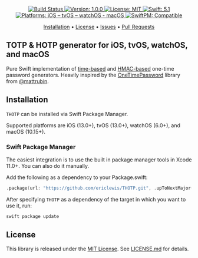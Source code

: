 <p align="center">
    <a href="https://app.bitrise.io/app/a63b657c1a6f5d86#/builds">
        <img src="https://app.bitrise.io/app/a63b657c1a6f5d86.svg?token=g7-9vCfpqt8mp52OulTckw&branch=master" alt="Build Status">
    </a>
    <a href="https://github.com/ericlewis/THOTP/releases">
        <img src="https://img.shields.io/badge/version-1.0.0-yellow.svg"
        alt="Version: 1.0.0">
    </a>
    <a href="https://github.com/piknotech/SFSafeSymbols/blob/stable/LICENSE.md">
        <img src="https://img.shields.io/badge/license-MIT-lightgrey.svg" alt="License: MIT">
    </a>
    <a href="#">
        <img src="https://img.shields.io/badge/swift-5.1-FFAC45.svg" alt="Swift: 5.1">
    </a>
    <a href="#">
    <img src="https://img.shields.io/badge/Platforms-iOS%20|%20tvOS%20|%20watchOS|%20macOS-purple.svg"
        alt="Platforms: iOS – tvOS – watchOS - macOS">
    </a>
    <a href="https://github.com/apple/swift-package-manager">
        <img src="https://img.shields.io/badge/SwiftPM-compatible-brightgreen.svg" alt="SwiftPM: Compatible">
    </a>
</p>

<p align="center">
    <a href="#installation">Installation</a>
  • <a href="#license">License</a>
  • <a href="https://github.com/ericlewis/THOTP/issues">Issues</a>
  • <a href="https://github.com/ericlewis/THOTP/pulls">Pull Requests</a>
</p>

## TOTP & HOTP generator for iOS, tvOS, watchOS, and macOS

Pure Swift implementation of [time-based](https://en.wikipedia.org/wiki/Time-based_One-time_Password_algorithm) and [HMAC-based](https://en.wikipedia.org/wiki/HMAC-based_One-time_Password_algorithm) one-time password generators. Heavily inspired by the [OneTimePassword](https://github.com/mattrubin/OneTimePassword) library from [@mattrubin](https://github.com/mattrubin).

## Installation

`THOTP` can be installed via Swift Package Manager.

Supported platforms are iOS (13.0+), tvOS (13.0+), watchOS (6.0+), and macOS (10.15+).

### Swift Package Manager
The easiest integration is to use the built in package manager tools in Xcode 11.0+. You can also do it manually.

Add the following as a dependency to your Package.swift:
```swift
.package(url: "https://github.com/ericlewis/THOTP.git", .upToNextMajor(from: "1.0.0"))
```
After specifying `THOTP` as a dependency of the target in which you want to use it, run:
```bash
swift package update
```

## License
This library is released under the [MIT License](http://opensource.org/licenses/MIT). See [LICENSE.md](https://github.com/ericlewis/THOTP/blob/master/LICENSE.md) for details.

